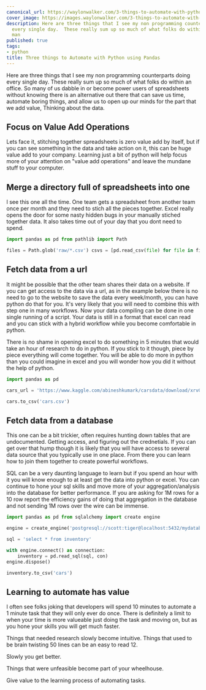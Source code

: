 ```yaml
---
canonical_url: https://waylonwalker.com/3-things-to-automate-with-python/
cover_image: https://images.waylonwalker.com/3-things-to-automate-with-python.png
description: Here are three things that I see my non programming counterparts doing
  every single day.  These really sum up so much of what folks do within an office.  So
  man
published: true
tags:
- python
title: Three things to Automate with Python using Pandas
---
```


Here are three things that I see my non programming counterparts doing every single day.  These really sum up so much of what folks do within an office.  So many of us dabble in or become power users of spreadsheets without knowing there is an alternative out there that can save us time, automate boring things, and allow us to open up our minds for the part that we add value, Thinking about the data.

## Focus on Value Add Operations

Lets face it, stitching together spreadsheets is zero value add by itself, but if you can see something in the data and take action on it, this can be huge value add to your company. Learning just a bit of python will help focus more of your attention on "value add operations" and leave the mundane stuff to your computer.


## Merge a directory full of spreadsheets into one

I see this one all the time.  One team gets a spreadsheet from another team once per month and they need to stich all the pieces together.  Excel really opens the door for some nasty hidden bugs in your manually stiched together data.  It also takes time out of your day that you dont need to spend.

``` python
import pandas as pd from pathlib import Path

files = Path.glob('raw/*.csv') csvs = [pd.read_csv(file) for file in files] csvs_combined = pd.concat(csvs) csvs_combined.to_csv('processed/combined.csv')
```

## Fetch data from a url

It might be possible that the other team shares their data on a website.  If you can get access to the data via a url, as in the example below there is no need to go to the website to save the data every week/month, you can have python do that for you.  It's very likely that you will need to combine this with step one in many workflows.  Now your data compiling can be done in one single running of a script.  Your data is still in a format that excel can read and you can stick with a hybrid workflow while you become comfortable in python.

There is no shame in opening excel to do something in 5 minutes that would take an hour of research to do in python.  If you stick to it though, piece by piece everything will come together.  You will be able to do more in python than you could imagine in excel and you will wonder how you did it without the help of python.

``` python
import pandas as pd

cars_url = 'https://www.kaggle.com/abineshkumark/carsdata/download/xrvGk4JtQZJZetxwsCCy%2Fversions%2Fl2HR9tTLKz8MzHMAjBcl%2Ffiles%2Fcars.csv?datasetVersionNumber=1' cars = pd.read_csv(cars_url)

cars.to_csv('cars.csv')
```

## Fetch data from a database

This one can be a bit trickier, often requires hunting down tables that are undocumented. Getting access, and figuring out the crednetials.  If you can get over that hump though it is likely that you will have access to several data source that you typically use in one place.  From there you can learn how to join them together to create powerful workflows.

SQL can be a very daunting language to learn but if you spend an hour with it you will know enough to at least get the data into python or excel.  You can continue to hone your sql skills and move more of your aggregation/analysis into the database for better performance.  If you are asking for 1M rows for a 10 row report the efficiency gains of doing that aggregation in the database and not sending 1M rows over the wire can be immense.

``` python
import pandas as pd from sqlalchemy import create engine

engine = create_engine('postgresql://scott:tiger@localhost:5432/mydatabase')

sql = 'select * from inventory'

with engine.connect() as connection:
    inventory = pd.read_sql(sql, con)
engine.dispose()

inventory.to_csv('cars')
```

## Learning to automate has value

I often see folks joking that developers will spend 10 minutes to automate a 1 minute task that they will only ever do once.  There is definitely a limit to when your time is more valueable just doing the task and moving on, but as you hone your skills you will get much faster.

Things that needed research slowly become intuitive.  Things that used to be brain twisting 50 lines can be an easy to read 12.

Slowly you get better.

Things that were unfeasible become part of your wheelhouse.

Give value to the learning process of automating tasks.